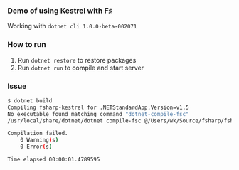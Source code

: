 ### Demo of using Kestrel with F♯

Working with `dotnet cli 1.0.0-beta-002071`

### How to run

1. Run `dotnet restore` to restore packages
1. Run `dotnet run` to compile and start server

### Issue

```bash
$ dotnet build                                                                                                                                                                                    1 ↵
Compiling fsharp-kestrel for .NETStandardApp,Version=v1.5
No executable found matching command "dotnet-compile-fsc"
/usr/local/share/dotnet/dotnet compile-fsc @/Users/wk/Source/fsharp/fsharp-kestrel/obj/Debug/netstandardapp1.5/dotnet-compile.rsp returned Exit Code 1

Compilation failed.
    0 Warning(s)
    0 Error(s)

Time elapsed 00:00:01.4789595
```
